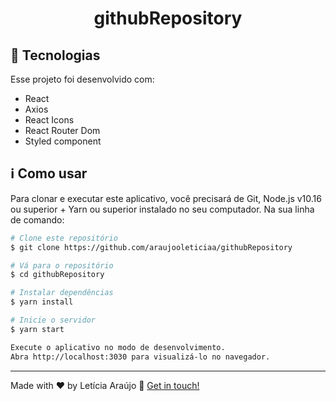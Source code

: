 <h1 align="center">
    githubRepository
</h1>

## :rocket: Tecnologias

Esse projeto foi desenvolvido com:

- React
- Axios
- React Icons
- React Router Dom
- Styled component


## :information_source: Como usar

Para clonar e executar este aplicativo, você precisará de Git, Node.js v10.16 ou superior + Yarn ou superior instalado no seu computador. Na sua linha de comando:

```bash
# Clone este repositório
$ git clone https://github.com/araujooleticiaa/githubRepository

# Vá para o repositório 
$ cd githubRepository

# Instalar dependências
$ yarn install

# Inicie o servidor
$ yarn start

Execute o aplicativo no modo de desenvolvimento.
Abra http://localhost:3030 para visualizá-lo no navegador.

```
---

Made with ♥ by Letícia Araújo :wave: [Get in touch!](https://www.linkedin.com/in/leticiaa-araujoo/)
